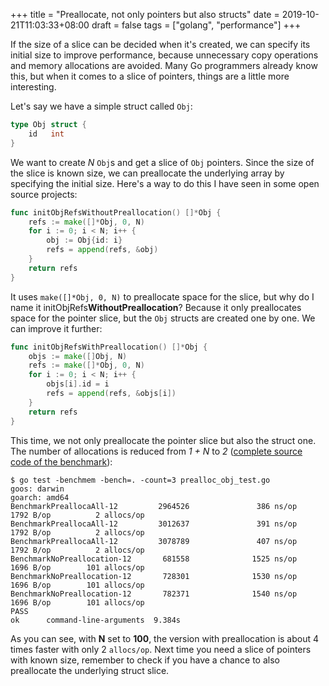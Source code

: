 +++
title = "Preallocate, not only pointers but also structs"
date = 2019-10-21T11:03:33+08:00
draft = false
tags = ["golang", "performance"]
+++

If the size of a slice can be decided when it's created, we can specify its initial size to improve performance, because unnecessary copy operations and memory allocations are avoided. Many Go programmers already know this, but when it comes to a slice of pointers, things are a little more interesting.

Let's say we have a simple struct called `Obj`:

```go
type Obj struct {
    id   int
}
```

We want to create *N* `Obj`s and get a slice of `Obj` pointers. Since the size of the slice is known size, we can preallocate the underlying array by specifying the initial size. Here's a way to do this I have seen in some open source projects:

```go
func initObjRefsWithoutPreallocation() []*Obj {
    refs := make([]*Obj, 0, N)
    for i := 0; i < N; i++ {
        obj := Obj{id: i}
        refs = append(refs, &obj)
    }
    return refs
}
```

It uses `make([]*Obj, 0, N)` to preallocate space for the slice, but why do I name it initObjRefs**WithoutPreallocation**? Because it only preallocates space for the pointer slice, but the `Obj` structs are created one by one. We can improve it further:

```go
func initObjRefsWithPreallocation() []*Obj {
    objs := make([]Obj, N)
    refs := make([]*Obj, 0, N)
    for i := 0; i < N; i++ {
        objs[i].id = i
        refs = append(refs, &objs[i])
    }
    return refs
}
```

This time, we not only preallocate the pointer slice but also the struct one. The number of allocations is reduced from *1 + N* to *2* ([complete source code of the benchmark](https://play.golang.org/p/8Om1I4gAdO1)):

```shell
$ go test -benchmem -bench=. -count=3 prealloc_obj_test.go
goos: darwin
goarch: amd64
BenchmarkPreallocaAll-12         2964526               386 ns/op            1792 B/op          2 allocs/op
BenchmarkPreallocaAll-12         3012637               391 ns/op            1792 B/op          2 allocs/op
BenchmarkPreallocaAll-12         3078789               407 ns/op            1792 B/op          2 allocs/op
BenchmarkNoPreallocation-12       681558              1525 ns/op            1696 B/op        101 allocs/op
BenchmarkNoPreallocation-12       728301              1530 ns/op            1696 B/op        101 allocs/op
BenchmarkNoPreallocation-12       782371              1540 ns/op            1696 B/op        101 allocs/op
PASS
ok      command-line-arguments  9.384s
```

As you can see, with **N** set to **100**, the version with preallocation is about 4 times faster with only 2 `allocs/op`. Next time you need a slice of pointers with known size, remember to check if you have a chance to also preallocate the underlying struct slice.
